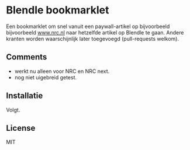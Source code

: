 # Blendle bookmarklet

Een bookmarklet om snel vanuit een paywall-artikel op bijvoorbeeld bijvoorbeeld www.nrc.nl naar hetzelfde artikel op Blendle te gaan. Andere kranten worden waarschijnlijk later toegevoegd (pull-requests welkom).

## Comments
- werkt nu alleen voor NRC en NRC next.
- nog niet uigebreid getest.

## Installatie
Volgt.

## License
MIT



